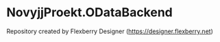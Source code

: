 # NovyjjProekt.ODataBackend
Repository created by Flexberry Designer (https://designer.flexberry.net)

